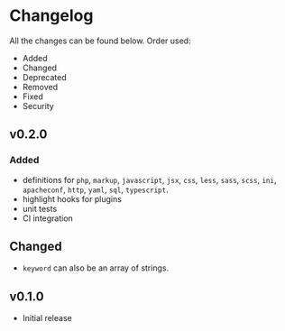 # Changelog

All the changes can be found below. Order used:

- Added
- Changed
- Deprecated
- Removed
- Fixed
- Security

## v0.2.0

### Added
 - definitions for `php`, `markup`, `javascript`, `jsx`, `css`, `less`, `sass`, `scss`, `ini`, `apacheconf`, `http`, `yaml`, `sql`, `typescript`.
 - highlight hooks for plugins
 - unit tests
 - CI integration

## Changed
 - `keyword` can also be an array of strings.

## v0.1.0
- Initial release
